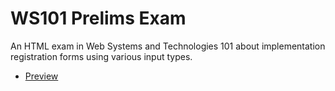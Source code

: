 # WS101 Prelims Exam
An HTML exam in Web Systems and Technologies 101 about implementation registration forms using various input types.
* [Preview](https://htmlpreview.github.io/?https://github.com/hyoaru/sch-acts/blob/master/ws101/exams/prelims/base.html)